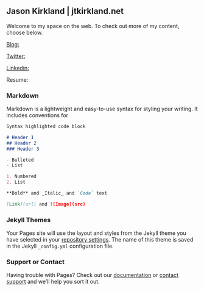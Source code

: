 ## Jason Kirkland | jtkirkland.net

Welcome to my space on the web.  To check out more of my content, choose below.
  
[Blog:](https://jtkirkland146.wordpress.com/)
  
[Twitter:](https://twitter.com/jasonk146)

[Linkedin:](https://www.linkedin.com/in/jason-kirkland-4553781/)

Resume:

### Markdown

Markdown is a lightweight and easy-to-use syntax for styling your writing. It includes conventions for

```markdown
Syntax highlighted code block

# Header 1
## Header 2
### Header 3

- Bulleted
- List

1. Numbered
2. List

**Bold** and _Italic_ and `Code` text

[Link](url) and ![Image](src)
```


### Jekyll Themes

Your Pages site will use the layout and styles from the Jekyll theme you have selected in your [repository settings](https://github.com/jasonk146/jtkirkland.github.io/settings). The name of this theme is saved in the Jekyll `_config.yml` configuration file.

### Support or Contact

Having trouble with Pages? Check out our [documentation](https://help.github.com/categories/github-pages-basics/) or [contact support](https://github.com/contact) and we’ll help you sort it out.
